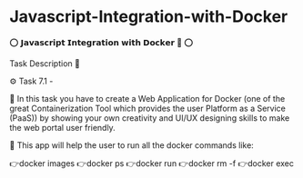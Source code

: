 # Javascript-Integration-with-Docker

⭕ 𝗝𝗮𝘃𝗮𝘀𝗰𝗿𝗶𝗽𝘁 𝗜𝗻𝘁𝗲𝗴𝗿𝗮𝘁𝗶𝗼𝗻 𝘄𝗶𝘁𝗵 𝗗𝗼𝗰𝗸𝗲𝗿 🐋 ⭕

Task Description 📄

⚙️ Task 7.1 -

📌 In this task you have to create a Web Application for Docker (one of the great Containerization Tool which provides the user Platform as a Service (PaaS)) by showing your own creativity and UI/UX designing skills to make the web portal user friendly.

📌 This app will help the user to run all the docker commands like:
 
 👉docker images
 👉docker ps
 👉docker run
 👉docker rm -f
 👉docker exec
